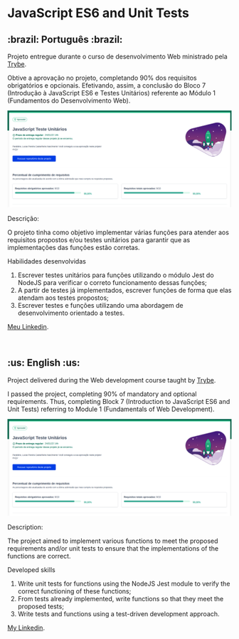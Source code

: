 # JavaScript ES6 and Unit Tests

<h2>:brazil: Português :brazil:</h2>

<p>Projeto entregue durante o curso de desenvolvimento Web ministrado pela <a href="https://www.betrybe.com" targe="_blank" rel="nofollow">Trybe</a>.</p>

<p>Obtive a aprovação no projeto, completando 90% dos requisitos obrigatórios e opcionais. Efetivando, assim, a conclusão do Bloco 7 (Introdução à JavaScript ES6 e Testes Unitários) referente ao Módulo 1 (Fundamentos do Desenvolvimento Web).</p>

![Minha nota no projeto](./notas.png)

<p>Descrição:</p>

<p>O projeto tinha como objetivo implementar várias funções para atender aos requisitos propostos e/ou testes unitários para garantir que as implementações das funções estão corretas.</p>

<p>Habilidades desenvolvidas</p>
<ol>
<li>Escrever testes unitários para funções utilizando o módulo Jest do NodeJS para verificar o correto funcionamento dessas funções;</li>
<li>A partir de testes já implementados, escrever funções de forma que elas atendam aos testes propostos;</li>
<li>Escrever testes e funções utilizando uma abordagem de desenvolvimento orientado a testes.</li>
</ol>

<p><a href="https://www.linkedin.com/in/lucas-pereira-castanheira-nascimento-238355190/" targe="_blank" rel="nofollow">Meu Linkedin</a>.</p>

<br>

<h2>:us: English :us:</h2>

<p>Project delivered during the Web development course taught by <a href="https://www.betrybe.com" targe="_blank" rel="nofollow">Trybe</a>.</p>

<p>I passed the project, completing 90% of mandatory and optional requirements. Thus, completing Block 7 (Introduction to JavaScript ES6 and Unit Tests) referring to Module 1 (Fundamentals of Web Development).</p>

![Minha nota no projeto](./notas.png)

<p>Description:</p>

<p>The project aimed to implement various functions to meet the proposed requirements and/or unit tests to ensure that the implementations of the functions are correct.</p>

<p>Developed skills</p>
<ol>
<li>Write unit tests for functions using the NodeJS Jest module to verify the correct functioning of these functions;</li>
<li>From tests already implemented, write functions so that they meet the proposed tests;</li>
<li>Write tests and functions using a test-driven development approach.</li>
</ol>

<p><a href="https://www.linkedin.com/in/lucas-pereira-castanheira-nascimento-238355190/" targe="_blank" rel="nofollow">My Linkedin</a>.</p>

